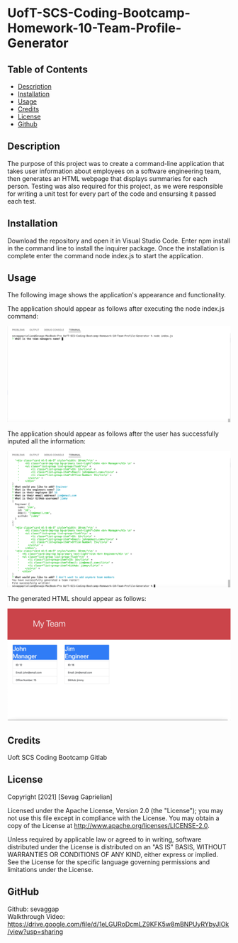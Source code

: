 # UofT-SCS-Coding-Bootcamp-Homework-10-Team-Profile-Generator

## Table of Contents
* [Description](#desc) <br>
* [Installation](#install) <br>
* [Usage](#usage) <br>
* [Credits](#credits) <br>
* [License](#license) <br>
* [Github](#github) <br>

<a name="desc"></a>
## Description

The purpose of this project was to create a command-line application that takes user information about employees on a software engineering team, then generates an HTML webpage that displays summaries for each person. Testing was also required for this project, as we were responsible for writing a unit test for every part of the code and ensursing it passed each test.

<a name="install"></a>
## Installation
 Download the repository and open it in Visual Studio Code. Enter npm install in the command line to install the inquirer package. Once the installation is complete enter the command node index.js to start the application.
 
 <a name="usage"></a>
## Usage
The following image shows the application's appearance and functionality.

The application should appear as follows after executing the node index.js command:

![Node index.js command executed](./imgs/Application-Screenshot-1.png)

The application should appear as follows after the user has successfully inputed all the information:

![Application success](./imgs/Application-Screenshot-2.png)

The generated HTML should appear as follows:

![Generated README](./imgs/Application-Screenshot-3.png)

 <a name="Credits"></a>
## Credits
Uoft SCS Coding Bootcamp Gitlab

 <a name="License"></a>
## License
Copyright [2021] [Sevag Gaprielian]

Licensed under the Apache License, Version 2.0 (the "License"); you may not use this file except in compliance with the License.
You may obtain a copy of the License at http://www.apache.org/licenses/LICENSE-2.0.

Unless required by applicable law or agreed to in writing, software
distributed under the License is distributed on an "AS IS" BASIS,
WITHOUT WARRANTIES OR CONDITIONS OF ANY KIND, either express or implied.
See the License for the specific language governing permissions and
limitations under the License.

 <a name="github"></a>
## GitHub
Github: sevaggap <br>
Walkthrough Video: https://drive.google.com/file/d/1eLGURoDcmLZ9KFK5w8mBNPUyRYbyJIOk/view?usp=sharing